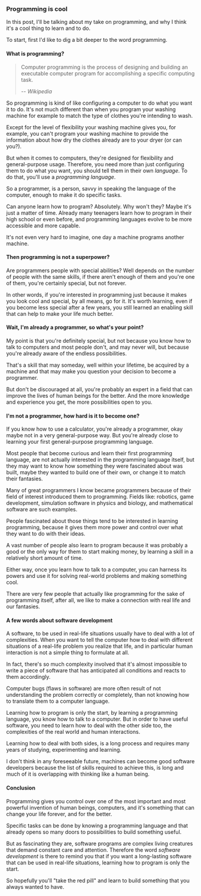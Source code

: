 ### Programming is cool

In this post, I'll be talking about my take on programming, and why I think it's a cool thing
to learn and to do.

To start, first I'd like to dig a bit deeper to the word programming.

#### What is programming?

> Computer programming is the process of designing and building an executable computer program
> for accomplishing a specific computing task.
>
> -- <cite>Wikipedia</cite>

So programming is kind of like configuring a computer to do what you want it to do. It's not much
different than when you program your washing machine for example to match the type of clothes
you're intending to wash.

Except for the level of flexibility your washing machine gives you, for example, you can't
program your washing machine to provide the information about how dry the clothes already are
to your dryer (or can you?).

But when it comes to computers, they're designed for flexibility and general-purpose usage.
Therefore, you need more than just configuring them to do what you want, you should 
tell them in their own *language*. To do that, you'll use a *programming language*.

So a programmer, is a person, savvy in speaking the language of the computer, enough
to make it do specific tasks.

Can anyone learn how to program? Absolutely. Why won't they? Maybe it's just a matter of time.
Already many teenagers learn how to program in their high school or even before, and programming
languages evolve to be more accessible and more capable.

It's not even very hard to imagine, one day a machine programs another machine.

#### Then programming is not a superpower?

Are programmers people with special abilities?  Well depends on the number of people with the
same skills, if there aren't enough of them and you're one of them, you're certainly special,
but not forever.

In other words, if you're interested in programming just because it makes you look cool and
special, by all means, go for it. It's worth learning, even if you become less special after
a few years, you still learned an enabling skill that can help to make your life much better.

#### Wait, I'm already a programmer, so what's your point?

My point is that you're definitely special, but not because you know
how to talk to computers and most people don't, and may never will, but because you're
already aware of the endless possibilities.

That's a skill that may someday, well within your lifetime, be acquired by a machine and
that may make you question your decision to become a programmer.

But don't be discouraged at all, you're probably an expert in a field that can improve the
lives of human beings for the better. And the more knowledge and experience you get, the more
possibilities open to you.

#### I'm not a programmer, how hard is it to become one?

If you know how to use a calculator, you're already a programmer, okay maybe not in a very
general-purpose way. But you're already close to learning your first general-purpose
programming language.

Most people that become curious and learn their first programming language, are not actually
interested in the programming language itself, but they may want to know how something
they were fascinated about was built, maybe they wanted to build one of their own, or change
it to match their fantasies.

Many of great programmers I know became programmers because of their field of interest
introduced them to programming. Fields like: robotics, game development, simulation
software in physics and biology, and mathematical software are such examples.

People fascinated about those things tend to be interested in learning programming, because
it gives them more power and control over what they want to do with their ideas.

A vast number of people also learn to program because it was probably a good or the only way
for them to start making money, by learning a skill in a relatively short amount of time.

Either way, once you learn how to talk to a computer, you can harness its powers and use it
for solving real-world problems and making something cool.

There are very few people that actually like programming for the sake of programming itself,
after all, we like to make a connection with real life and our fantasies.

#### A few words about software development

A software, to be used in real-life situations usually have to deal with a lot of complexities.
When you want to tell the computer how to deal with different situations of a real-life problem
you realize that life, and in particular human interaction is not a simple thing to formulate
at all.

In fact, there's so much complexity involved that it's almost impossible to write a piece of
software that has anticipated all conditions and reacts to them accordingly.

Computer bugs (flaws in software) are more often result of not understanding the problem
correctly or completely, than not knowing how to translate them to a computer language.

Learning how to program is only the start, by learning a programming language, you know
how to talk to a computer. But in order to have useful software, you need to learn how to
deal with the other side too, the complexities of the real world and human interactions.

Learning how to deal with both sides, is a long process and requires many years of
studying, experimenting and learning.

I don't think in any foreseeable future, machines can become good software developers
because the list of skills required to achieve this, is long and much of it is overlapping
with thinking like a human being.

#### Conclusion

Programming gives you control over one of the most important and most powerful invention
of human beings, computers, and it's something that can change your life
forever, and for the better.

Specific tasks can be done by knowing a programming language and that already opens so
many doors to possibilities to build something useful.

But as fascinating they are, software programs are complex living creatures that demand constant
care and attention. Therefore the word *software development* is there to remind you that
if you want a long-lasting software that can be used in real-life situations, learning
how to program is only the start.

So hopefully you'll "take the red pill" and learn to build something that you always wanted
to have.

